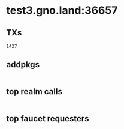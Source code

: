 # test3.gno.land:36657

## TXs
```
1427
```

## addpkgs
```
```

## top realm calls
```
```

## top faucet requesters
```
```

